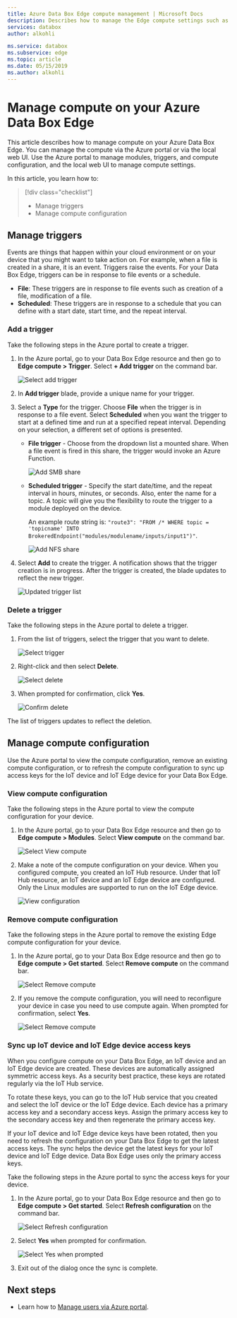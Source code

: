 ```yaml
---
title: Azure Data Box Edge compute management | Microsoft Docs 
description: Describes how to manage the Edge compute settings such as trigger, modules, view compute configuration, remove configuration via the Azure portal on your Azure Data Box Edge.
services: databox
author: alkohli

ms.service: databox
ms.subservice: edge
ms.topic: article
ms.date: 05/15/2019
ms.author: alkohli
---
```

# Manage compute on your Azure Data Box Edge

This article describes how to manage compute on your Azure Data Box Edge. You can manage the compute via the Azure portal or via the local web UI. Use the Azure portal to manage modules, triggers, and compute configuration, and the local web UI to manage compute settings.

In this article, you learn how to:

> [!div class="checklist"]
> * Manage triggers
> * Manage compute configuration


## Manage triggers

Events are things that happen within your cloud environment or on your device that you might want to take action on. For example, when a file is created in a share, it is an event. Triggers raise the events. For your Data Box Edge, triggers can be in response to file events or a schedule.

- **File**: These triggers are in response to file events such as creation of a file, modification of a file.
- **Scheduled**: These triggers are in response to a schedule that you can define with a start date, start time, and the repeat interval.


### Add a trigger

Take the following steps in the Azure portal to create a trigger.

1. In the Azure portal, go to your Data Box Edge resource and then go to **Edge compute > Trigger**. Select **+ Add trigger** on the command bar.

    ![Select add trigger](media/data-box-edge-manage-compute/add-trigger-1.png)

2. In **Add trigger** blade, provide a unique name for your trigger.
    
    <!--Trigger names can only contain numbers, lowercase letters, and hyphens. The share name must be between 3 and 63 characters long and begin with a letter or a number. Each hyphen must be preceded and followed by a non-hyphen character.-->

3. Select a **Type** for the trigger. Choose **File** when the trigger is in response to a file event. Select **Scheduled** when you want the trigger to start at a defined time and run at a specified repeat interval. Depending on your selection, a different set of options is presented.

    - **File trigger** - Choose from the dropdown list a mounted share. When a file event is fired in this share, the trigger would invoke an Azure Function.

        ![Add SMB share](media/data-box-edge-manage-compute/add-file-trigger.png)

    - **Scheduled trigger** - Specify the start date/time, and the repeat interval in hours, minutes, or seconds. Also, enter the name for a topic. A topic will give you the flexibility to route the trigger to a module deployed on the device.

        An example route string is: `"route3": "FROM /* WHERE topic = 'topicname' INTO BrokeredEndpoint("modules/modulename/inputs/input1")"`.

        ![Add NFS share](media/data-box-edge-manage-compute/add-scheduled-trigger.png)

4. Select **Add** to create the trigger. A notification shows that the trigger creation is in progress. After the trigger is created, the blade updates to reflect the new trigger.
 
    ![Updated trigger list](media/data-box-edge-manage-compute/add-trigger-2.png)

### Delete a trigger

Take the following steps in the Azure portal to delete a trigger.

1. From the list of triggers, select the trigger that you want to delete.

    ![Select trigger](media/data-box-edge-manage-compute/add-trigger-1.png)

2. Right-click and then select **Delete**.

    ![Select delete](media/data-box-edge-manage-compute/add-trigger-1.png)

3. When prompted for confirmation, click **Yes**.

    ![Confirm delete](media/data-box-edge-manage-compute/add-trigger-1.png)

The list of triggers updates to reflect the deletion.

## Manage compute configuration

Use the Azure portal to view the compute configuration, remove an existing compute configuration, or to refresh the compute configuration to sync up access keys for the IoT device and IoT Edge device for your Data Box Edge.

### View compute configuration

Take the following steps in the Azure portal to view the compute configuration for your device.

1. In the Azure portal, go to your Data Box Edge resource and then go to **Edge compute > Modules**. Select **View compute** on the command bar.

    ![Select View compute](media/data-box-edge-manage-compute/view-compute-1.png)

2. Make a note of the compute configuration on your device. When you configured compute, you created an IoT Hub resource. Under that IoT Hub resource, an IoT device and an IoT Edge device are configured. Only the Linux modules are supported to run on the IoT Edge device.

    ![View configuration](media/data-box-edge-manage-compute/view-compute-2.png)


### Remove compute configuration

Take the following steps in the Azure portal to remove the existing Edge compute configuration for your device.

1. In the Azure portal, go to your Data Box Edge resource and then go to **Edge compute > Get started**. Select **Remove compute** on the command bar.

    ![Select Remove compute](media/data-box-edge-manage-compute/remove-compute-1.png)

2. If you remove the compute configuration, you will need to reconfigure your device in case you need to use compute again. When prompted for confirmation, select **Yes**.

    ![Select Remove compute](media/data-box-edge-manage-compute/remove-compute-2.png)

### Sync up IoT device and IoT Edge device access keys

When you configure compute on your Data Box Edge, an IoT device and an IoT Edge device are created. These devices are automatically assigned symmetric access keys. As a security best practice, these keys are rotated regularly via the IoT Hub service.

To rotate these keys, you can go to the IoT Hub service that you created and select the IoT device or the IoT Edge device. Each device has a primary access key and a secondary access keys. Assign the primary access key to the secondary access key and then regenerate the primary access key.

If your IoT device and IoT Edge device keys have been rotated, then you need to refresh the configuration on your Data Box Edge to get the latest access keys. The sync helps the device get the latest keys for your IoT device and IoT Edge device. Data Box Edge uses only the primary access keys.

Take the following steps in the Azure portal to sync the access keys for your device.

1. In the Azure portal, go to your Data Box Edge resource and then go to **Edge compute > Get started**. Select **Refresh configuration** on the command bar.

    ![Select Refresh configuration](media/data-box-edge-manage-compute/refresh-configuration-1.png)

2. Select **Yes** when prompted for confirmation.

     ![Select Yes when prompted](media/data-box-edge-manage-compute/refresh-configuration-2.png)

3. Exit out of the dialog once the sync is complete.

## Next steps

- Learn how to [Manage users via Azure portal](data-box-edge-manage-users.md).

